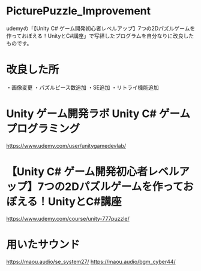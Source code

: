 # PicturePuzzle_Improvement
udemyの「【Unity C# ゲーム開発初心者レベルアップ】7つの2Dパズルゲームを作っておぼえる！UnityとC#講座」で写経したプログラムを自分なりに改良したものです。
# 改良した所
・画像変更
・パズルピース数追加
・SE追加
・リトライ機能追加

# Unity ゲーム開発ラボ Unity C# ゲームプログラミング
https://www.udemy.com/user/unitygamedevlab/
# 【Unity C# ゲーム開発初心者レベルアップ】7つの2Dパズルゲームを作っておぼえる！UnityとC#講座
https://www.udemy.com/course/unity-777puzzle/
# 用いたサウンド
https://maou.audio/se_system27/ https://maou.audio/bgm_cyber44/
